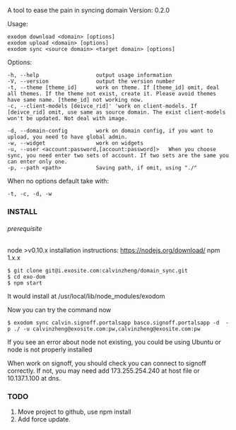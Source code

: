A tool to ease the pain in syncing domain
Version: 0.2.0

Usage:

    exodom download <domain> [options]
    exodom upload <domain> [options]
    exodom sync <source domain> <target domain> [options]

Options:

    -h, --help                 	output usage information
    -V, --version              	output the version number
    -t, --theme [theme_id]      work on theme. If [theme_id] omit, deal all themes. If the theme not exist, create it. Please avoid themes have same name. [theme_id] not working now.
    -c, --client-models [deivce_rid]' 'work on client-models. If [deivce_rid] omit, use same as source domain. The exist client-models won't be updated. Not deal with image.
    
    -d, --domain-config         work on domain config, if you want to upload, you need to have global admin.
    -w, --widget                work on widgets
    -u, --user <account:password,[account:password]>   When you choose sync, you need enter two sets of account. If two sets are the same you can enter only one.
    -p, --path <path>           Saving path, if omit, using "./"

When no options default take with:

    -t, -c, -d, -w

### INSTALL

###### prerequisite

node >v0.10.x
installation instructions: https://nodejs.org/download/
npm 1.x.x

	$ git clone git@i.exosite.com:calvinzheng/domain_sync.git
	$ cd exo-dom
	$ npm start

It would install at /usr/local/lib/node_modules/exodom

Now you can try the command now

	$ exodom sync calvin.signoff.portalsapp basco.signoff.portalsapp -d  -p ./ -u calvinzheng@exosite.com:pw,calvinzheng@exosite.com:pw

If you see an error about node not existing,
you could be using Ubuntu or node is not properly installed

When work on signoff, you should check you can connect to signoff correctly. If not, you may need add 173.255.254.240 at host file or 10.137.1.100 at dns.

### TODO
1. Move project to github, use npm install
2. Add force update.